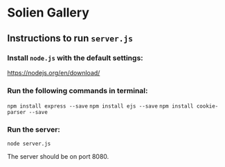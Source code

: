 # Solien Gallery

## Instructions to run `server.js`

### Install `node.js` with the default settings:
https://nodejs.org/en/download/

### Run the following commands in terminal:
`npm install express --save`
`npm install ejs --save`
`npm install cookie-parser --save`

### Run the server:
`node server.js`

The server should be on port 8080.